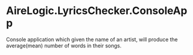 # AireLogic.LyricsChecker.ConsoleApp

Console application which given the name of an artist, will produce the average(mean) number of words in their songs.

